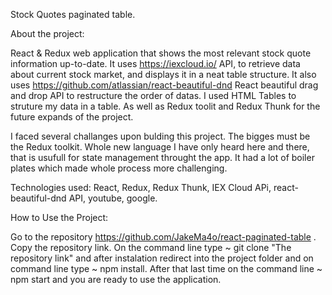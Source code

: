 Stock Quotes paginated table.


About the project:

React & Redux web application that shows the most relevant stock quote information up-to-date. It uses https://iexcloud.io/ API, to retrieve data about current stock market, and displays it in a neat table structure. It also uses https://github.com/atlassian/react-beautiful-dnd React beautiful drag and drop API to restructure the order of datas. I used HTML Tables to struture my data in a table. As well as Redux toolit and Redux Thunk for the future expands of the project.


I faced several challanges upon bulding this project. The bigges must be the Redux toolkit. Whole new language I have only heard here and there, that is usufull for state management throught the app. It had a lot of boiler plates which made whole process more challenging. 


Technologies used: React, Redux, Redux Thunk, IEX Cloud APi, react-beautiful-dnd API, youtube, google.


How to Use the Project:

Go to the repository https://github.com/JakeMa4o/react-paginated-table . Copy the repository link. On the command line type ~ git clone "The repository link" and after instalation redirect into the project folder and on command line type ~ npm install. After that last time on the command line ~ npm start and you are ready to use the application. 
